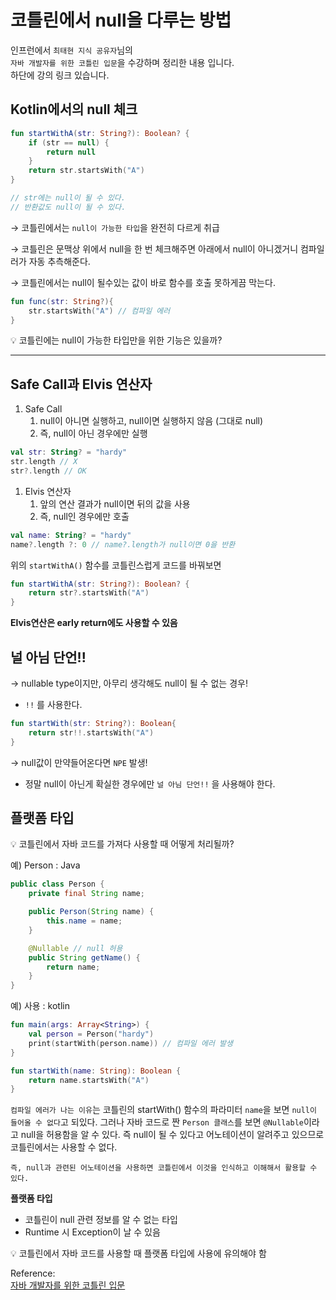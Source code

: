 # 코틀린에서 null을 다루는 방법

인프런에서 `최태현 지식 공유자`님의   
`자바 개발자를 위한 코틀린 입문`을 수강하며  정리한 내용 입니다.  
하단에 강의 링크 있습니다.

## Kotlin에서의 null 체크

```kotlin
fun startWithA(str: String?): Boolean? {
    if (str == null) {
        return null
    }
    return str.startsWith("A")
}

// str에는 null이 될 수 있다.
// 반환값도 null이 될 수 있다.
```

→ 코틀린에서는 `null이 가능한 타입`을 완전히 다르게 취급

→ 코틀린은 문맥상 위에서 null을 한 번 체크해주면 아래에서 null이 아니겠거니 컴파일러가 자동 추측해준다.

→ 코틀린에서는 null이 될수있는 값이 바로 함수를 호출 못하게끔 막는다.

```kotlin
fun func(str: String?){
	str.startsWith("A") // 컴파일 에러
}
```

<aside>
💡 코틀린에는 null이 가능한 타입만을 위한 기능은 있을까?

</aside>

---

## Safe Call과 Elvis 연산자

1. Safe Call
    1. null이 아니면 실행하고, null이면 실행하지 않음 (그대로 null)
    2. 즉, null이 아닌 경우에만 실행

```kotlin
val str: String? = "hardy"
str.length // X
str?.length // OK
```

1. Elvis 연산자
    1. 앞의 연산 결과가 null이면 뒤의 값을 사용
    2. 즉, null인 경우에만 호출

```kotlin
val name: String? = "hardy"
name?.length ?: 0 // name?.length가 null이면 0을 반환
```

위의 `startWithA()` 함수를 코틀린스럽게 코드를 바꿔보면

```kotlin
fun startWithA(str: String?): Boolean? {
    return str?.startsWith("A")
}
```

**Elvis연산은 early return에도 사용할 수 있음**

## 널 아님 단언!!

→ nullable type이지만, 아무리 생각해도 null이 될 수 없는 경우!

- `!!` 를 사용한다.

```kotlin
fun startWith(str: String?): Boolean{
    return str!!.startsWith("A")
}
```

→ null값이 만약들어온다면 `NPE` 발생!

- 정말 null이 아닌게 확실한 경우에만 `널 아님 단언!!` 을 사용해야 한다.

## 플랫폼 타입

<aside>
💡 코틀린에서 자바 코드를 가져다 사용할 때 어떻게 처리될까?

</aside>

예) Person : Java

```java
public class Person {
    private final String name;

    public Person(String name) {
        this.name = name;
    }

    @Nullable // null 허용
    public String getName() {
        return name;
    }
}
```

예) 사용 : kotlin

```kotlin
fun main(args: Array<String>) {
    val person = Person("hardy")
    print(startWith(person.name)) // 컴파일 에러 발생
}

fun startWith(name: String): Boolean {
    return name.startsWith("A")
}
```

`컴파일 에러가 나는 이유`는 코틀린의 startWith() 함수의 파라미터 `name`을 보면 `null이 들어올 수 없다`고 되있다. 그러나 자바 코드로 짠 `Person 클래스`를 보면 `@Nullable`이라고 null을 허용함을 알 수 있다. 즉 null이 될 수 있다고 어노테이션이 알려주고 있으므로 코틀린에서는 사용할 수 없다.

`즉, null과 관련된 어노테이션을 사용하면 코틀린에서 이것을 인식하고 이해해서 활용할 수 있다.`

**플랫폼 타입**

- 코틀린이 null 관련 정보를 알 수 없는 타입
- Runtime 시 Exception이 날 수 있음

<aside>
💡 코틀린에서 자바 코드를 사용할 때 플랫폼 타입에 사용에 유의해야 함

</aside>

Reference:  
[자바 개발자를 위한 코틀린 입문](https://www.inflearn.com/course/java-to-kotlin/dashboard)